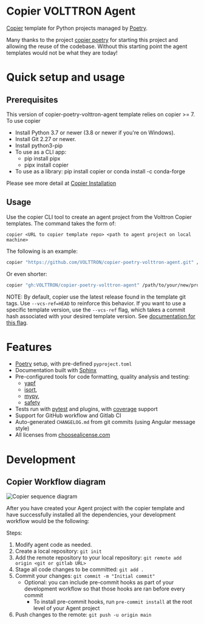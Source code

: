 # Copier VOLTTRON Agent

[Copier](https://github.com/copier-org/copier) template
for Python projects managed by [Poetry](https://github.com/python-poetry/poetry).

Many thanks to the project [copier poetry](https://github.com/pawamoy/copier-poetry)
for starting this project and allowing the reuse of the codebase.  Without this
starting point the agent templates would not be what they are today!


# Quick setup and usage

## Prerequisites
This version of copier-poetry-volttron-agent template relies on copier >= 7. 
To use copier
* Install Python 3.7 or newer (3.8 or newer if you're on Windows).
* Install Git 2.27 or newer.
* Install python3-pip
* To use as a CLI app: 
    * pip install pipx
    * pipx install copier
* To use as a library: pip install copier or conda install -c conda-forge 

Please see more detail at [Copier Installation](https://copier.readthedocs.io/en/stable/#installation)

## Usage

Use the copier CLI tool to create an agent project from the Volttron Copier templates. The command
takes the form of:

`copier <URL to copier template repo> <path to agent project on local machine>`

The following is an example:
```bash
copier "https://github.com/VOLTTRON/copier-poetry-volttron-agent.git" /path/to/your/new/project --vcs-ref=HEAD
```

Or even shorter:

```bash
copier "gh:VOLTTRON/copier-poetry-volttron-agent" /path/to/your/new/project --vcs-ref=HEAD
```

NOTE: By default, copier use the latest release found in the template git tags. Use `--vcs-ref=HEAD` to reinforce this behavior.
If you want to use a specific template version, use the `--vcs-ref` flag, which takes a commit hash associated with your desired
template version. See [documentation for this flag](https://copier.readthedocs.io/en/latest/configuring/#vcs_ref).


# Features

- [Poetry](https://github.com/sdispater/poetry) setup, with pre-defined `pyproject.toml`
- Documentation built with [Sphinx](https://www.sphinx-doc.org/en/master/)
- Pre-configured tools for code formatting, quality analysis and testing:
    - [yapf](https://github.com/google/yapf)
    - [isort](https://github.com/timothycrosley/isort),
    - [mypy](https://github.com/python/mypy),
    - [safety](https://github.com/pyupio/safety)
- Tests run with [pytest](https://github.com/pytest-dev/pytest) and plugins,
  with [coverage](https://github.com/nedbat/coveragepy) support
- Support for GitHub workflow and Gitlab CI
- Auto-generated `CHANGELOG.md` from git commits (using Angular message style)
- All licenses from [choosealicense.com](https://choosealicense.com/appendix/)


# Development

## Copier Workflow diagram

![Copier sequence diagram](copier_workflow.png)

After you have created your Agent project with the copier template and have
successfully installed all the dependencies, your development workflow
would be the following:

Steps:

1. Modify agent code as needed.
2. Create a local repository: `git init`
3. Add the remote repository to your local repository: `git remote add origin <git or gitlab URL>`
4. Stage all code changes to be committed: `git add .`
5. Commit your changes: `git commit -m "Initial commit"`
   * Optional: you can include pre-commit hooks as part of your development workflow so that those hooks are ran before every commit
     * To install pre-commit hooks, run `pre-commit install` at the root level of your Agent project
6. Push changes to the remote: `git push -u origin main`
